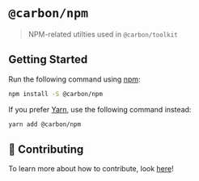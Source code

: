 # `@carbon/npm`

> NPM-related utilties used in `@carbon/toolkit`

## Getting Started

Run the following command using [npm](https://www.npmjs.com/):

```bash
npm install -S @carbon/npm
```

If you prefer [Yarn](https://yarnpkg.com/en/), use the following command instead:

```bash
yarn add @carbon/npm
```

## 🤲 Contributing

To learn more about how to contribute, look [here](/.github/CONTRIBUTING.md)!
